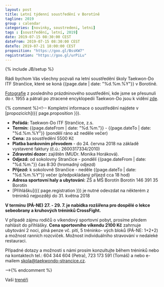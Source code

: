 ```yaml
---
layout: post
title: Letní týdenní soustředění v Borotíně
tagline: 2019
group : calendar
categories: [novinky, soustredeni, letni]
tags : [soustředění, letní, 2019]
date: 2019-07-15 08:30:00 CEST
dateFrom: 2019-07-15 08:30:00 CEST
dateTo: 2019-07-21 18:00:00 CEST
proposition: "https://goo.gl/BssKW7"
registration: "https://goo.gl/urPiLu"
---
```

{% include JB/setup %}

Rádi bychom Vás všechny pozvali na letní soustředění školy Taekwon-Do ITF Strančice, které se koná {{page.date | date: "%d.%m.%Y"}} v Borotíně.

[Fotografie](https://www.facebook.com/pg/taekwondo.strancice/photos/?tab=album&album_id=1991824777495942) z posledního prázdninového soustředění, kde jsme se přesunuli do r. 1955 a pátrali po ztracené encyklopedii Taekwon-Do jsou k vidění [zde](https://www.facebook.com/pg/taekwondo.strancice/photos/?tab=album&album_id=1991824777495942).

{% comment %}<!--
Kompletní informace o soustředění najdete v [propozicích]({{ page.proposition }}).

- **Pořádá:** Taekwon-Do ITF Strančice, z.s.
- **Termín:** {{page.dateFrom | date: "%d.%m."}} - {{page.dateTo | date: "%d.%m.%Y"}} (pondělí ráno až neděle večer)
- **Cena:** za soustředění 5500 Kč
- **Platba bankovním převodem** - do 24. června 2018 na základě vystavené faktury (č.ú.: 2600317334/2010)
- **Zdravotní dozor:** zajištěn (MUDr. Monika Horáková).
- **Odjezd:** od sokolovny Strančice - pondělí {{page.dateFrom | date: "%d.%m."}} čas 8:30 (hromadný odjezd)
- **Příjezd:** k sokolovně Strančice - neděle {{page.dateTo | date: "%d.%m.%Y"}} večer (předpokládaný příjezd cca 18 hod)
- **Adresa sportovní haly a ubytování:**
    ZŠ a MŠ Borotín
    Borotín 146
    391 35 Borotín
- [Přihlášku]({{ page.registration }}) je nutné odevzdat na některém z tréninků nejpozději do 31. května 2018

**V termínu (PÁ-NE) 27. - 29. 7. je nabídka rozšířena pro dospělé o lekce sebeobrany a kruhových tréninků CrossFight.**

V případě zájmu rodičů o víkendový sportovní pobyt, prosíme předem nahlásit do přihlášky.
**Cena sportovního víkendu 2100 Kč** zahrnuje ubytování 2 noci, plná penze vč. pití, 5 tréninko-
vých bloků (PÁ-NE: 1+2+2) a možnost ranních rozcviček.
Možnost individuálního stravování v nedaleké restauraci.

Případné dotazy a možnosti s námi prosím konzultujte během tréninků nebo na kontaktech tel.: 604 344 604 (Petra), 723 173 591 (Tomáš) a nebo e-mailem <a href="mailto:skola@taekwondo-strancice.cz">skola@taekwondo-strancice.cz</a>.

-->{% endcomment %}

Vaši [trenéři](/treneri)

